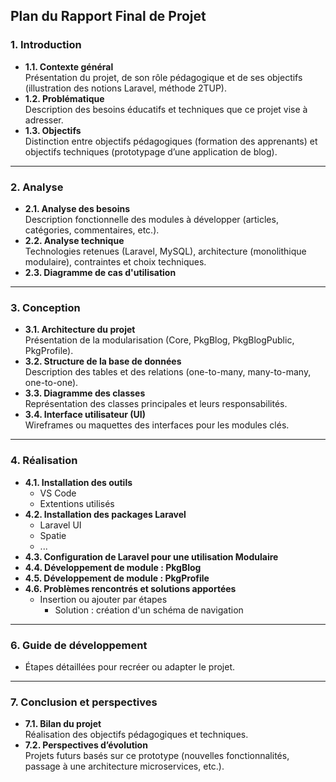 ## **Plan du Rapport Final de Projet**

### **1. Introduction**  
   - **1.1. Contexte général**  
     Présentation du projet, de son rôle pédagogique et de ses objectifs (illustration des notions Laravel, méthode 2TUP).  
   - **1.2. Problématique**  
     Description des besoins éducatifs et techniques que ce projet vise à adresser.  
   - **1.3. Objectifs**  
     Distinction entre objectifs pédagogiques (formation des apprenants) et objectifs techniques (prototypage d’une application de blog).  

---

### **2. Analyse**  
   - **2.1. Analyse des besoins**  
     Description fonctionnelle des modules à développer (articles, catégories, commentaires, etc.).  
   - **2.2. Analyse technique**  
     Technologies retenues (Laravel, MySQL), architecture (monolithique modulaire), contraintes et choix techniques.  
   - **2.3. Diagramme de cas d'utilisation**  

---

### **3. Conception**  
   - **3.1. Architecture du projet**  
     Présentation de la modularisation (Core, PkgBlog, PkgBlogPublic, PkgProfile).  
   - **3.2. Structure de la base de données**  
     Description des tables et des relations (one-to-many, many-to-many, one-to-one).  
   - **3.3. Diagramme des classes**  
     Représentation des classes principales et leurs responsabilités.  
   - **3.4. Interface utilisateur (UI)**  
     Wireframes ou maquettes des interfaces pour les modules clés.  

---

### **4. Réalisation**  
   - **4.1. Installation des outils**
     - VS Code
     - Extentions utilisés
   - **4.2. Installation des packages Laravel**
     - Laravel UI
     - Spatie
     - ...
   - **4.3. Configuration de Laravel pour une utilisation Modulaire**
   - **4.4. Développement de module : PkgBlog**
   - **4.5. Développement de module : PkgProfile** 
   - **4.6. Problèmes rencontrés et solutions apportées**  
     - Insertion ou ajouter par étapes
       - Solution : création d'un schéma de navigation

---

### **6.  Guide de développement**  

- Étapes détaillées pour recréer ou adapter le projet.  

---
### **7. Conclusion et perspectives**  
   - **7.1. Bilan du projet**  
     Réalisation des objectifs pédagogiques et techniques.  
   - **7.2. Perspectives d’évolution**  
     Projets futurs basés sur ce prototype (nouvelles fonctionnalités, passage à une architecture microservices, etc.).  